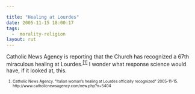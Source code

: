 ```yaml
---

title: "Healing at Lourdes"
date: 2005-11-15 18:00:17
tags:
  -  morality-religion
layout: rut
---
```


<p>Catholic News Agency is reporting that the Church has recognized a 67th miraculous healing at Lourdes.<sup><a href="http://www.catholicnewsagency.com/new.php?n=5404" title="Italian woman’s healing at Lourdes officially recognized">[1]</a></sup> I wonder what response science would have, if it looked at, this.</p>  <font size="-2"><ol><li>Catholic News Agency.  "Italian woman’s healing at Lourdes officially recognized" 2005-11-15. http://www.catholicnewsagency.com/new.php?n=5404 </li></ol></font>

